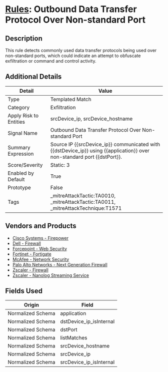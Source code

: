 # [Rules](README.md): Outbound Data Transfer Protocol Over Non-standard Port

## Description
This rule detects commonly used data transfer protocols being used over non-standard ports, which could indicate an attempt to obfuscate exfiltration or command and control activity.

## Additional Details
|Detail|Value|
|----|----|
|Type|Templated Match|
|Category|Exfiltration|
|Apply Risk to Entities|srcDevice_ip, srcDevice_hostname|
|Signal Name|Outbound Data Transfer Protocol Over Non-standard Port|
|Summary Expression|Source IP {{srcDevice_ip}} communicated with {{dstDevice_ip}} using {{application}} over non-standard port {{dstPort}}.|
|Score/Severity|Static: 3|
|Enabled by Default|True|
|Prototype|False|
|Tags|_mitreAttackTactic:TA0010, _mitreAttackTactic:TA0011, _mitreAttackTechnique:T1571|
## Vendors and Products
- [Cisco Systems - Firepower](../products/da9e05a5-3fd3-46a7-a107-ae03c01e3f5a.md)
- [Dell - Firewall](../products/b1639f7f-4c11-4d29-ab69-368cf0e05e25.md)
- [Forcepoint - Web Security](../products/e90edc67-68d4-4d67-82f6-4524f94b59bb.md)
- [Fortinet - Fortigate](../products/c57e2c85-4fc1-4fb7-8fa1-dbc5235231ad.md)
- [McAfee - Network Security](../products/1ac6a4c6-c3b6-412b-bd34-bc9f0dd6abdc.md)
- [Palo Alto Networks - Next Generation Firewall](../products/46f5fa2c-1a62-4692-82ad-ed87800a0adb.md)
- [Zscaler - Firewall](../products/9e0641a7-22ce-4ac8-8113-ee48b368ac3d.md)
- [Zscaler - Nanolog Streaming Service](../products/6299d728-14f7-455e-85c5-ea8ec65a654a.md)


## Fields Used

|Origin|Field|
|----|----|
|Normalized Schema|application|
|Normalized Schema|dstDevice_ip_isInternal|
|Normalized Schema|dstPort|
|Normalized Schema|listMatches|
|Normalized Schema|srcDevice_hostname|
|Normalized Schema|srcDevice_ip|
|Normalized Schema|srcDevice_ip_isInternal|


